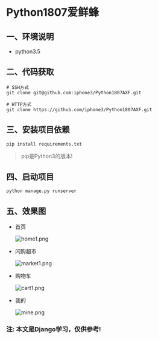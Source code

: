 # Python1807爱鲜蜂
## 一、环境说明
- python3.5

## 二、代码获取
```
# SSH方式
git clone git@github.com:iphone3/Python1807AXF.git

# HTTP方式
git clone https://github.com/iphone3/Python1807AXF.git
```

## 三、安装项目依赖
```
pip install requirements.txt
```
> pip是Python3的版本!

## 四、启动项目
```
python manage.py runserver
```

## 五、效果图
- 首页

    ![home1.png](https://upload-images.jianshu.io/upload_images/1801379-3eee8cecbcafbc0a.png?imageMogr2/auto-orient/strip%7CimageView2/2/w/1240)

- 闪购超市

    ![market1.png](https://upload-images.jianshu.io/upload_images/1801379-17bf51ee3b697b83.png?imageMogr2/auto-orient/strip%7CimageView2/2/w/1240)

- 购物车

    ![cart1.png](https://upload-images.jianshu.io/upload_images/1801379-5093d8f588a2de58.png?imageMogr2/auto-orient/strip%7CimageView2/2/w/1240)

- 我的

    ![mine.png](https://upload-images.jianshu.io/upload_images/1801379-f6e65fe1c074da30.png?imageMogr2/auto-orient/strip%7CimageView2/2/w/1240)



### 注: 本文是Django学习，仅供参考!
